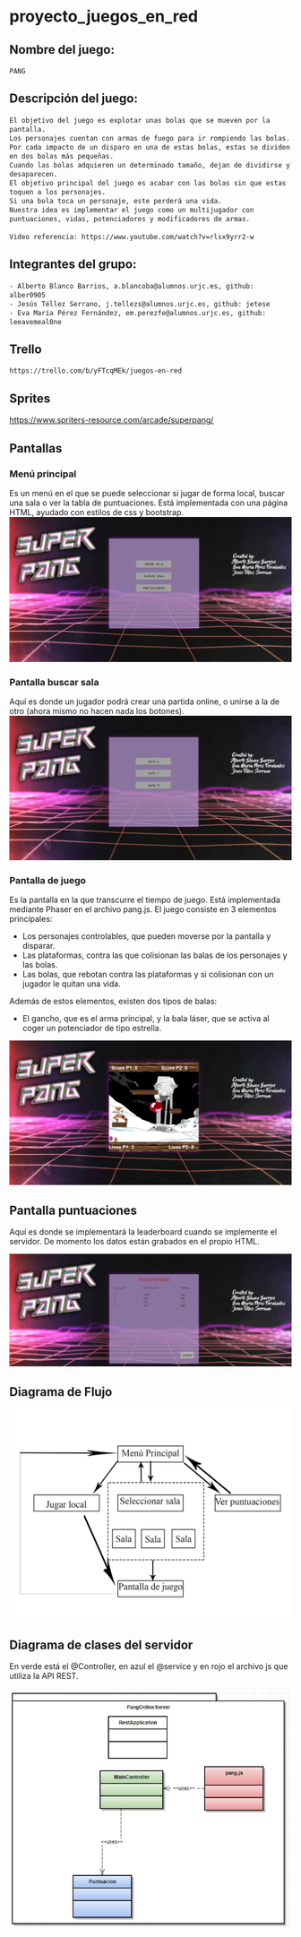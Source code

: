 ﻿# proyecto_juegos_en_red

## Nombre del juego:
	PANG

## Descripción del juego:
	El objetivo del juego es explotar unas bolas que se mueven por la pantalla.
	Los personajes cuentan con armas de fuego para ir rompiendo las bolas. 
	Por cada impacto de un disparo en una de estas bolas, estas se dividen en dos bolas más pequeñas.
	Cuando las bolas adquieren un determinado tamaño, dejan de dividirse y desaparecen.
	El objetivo principal del juego es acabar con las bolas sin que estas toquen a los personajes.
	Si una bola toca un personaje, este perderá una vida.
	Nuestra idea es implementar el juego como un multijugador con puntuaciones, vidas, potenciadores y modificadores de armas.

	Video referencia: https://www.youtube.com/watch?v=rlsx9yrr2-w

## Integrantes del grupo:
    - Alberto Blanco Barrios, a.blancoba@alumnos.urjc.es, github: alber0905
    - Jesús Téllez Serrano, j.tellezs@alumnos.urjc.es, github: jetese
    - Eva María Pérez Fernández, em.perezfe@alumnos.urjc.es, github: leeavemeal0ne

## Trello
    https://trello.com/b/yFTcqMEk/juegos-en-red


## Sprites
https://www.spriters-resource.com/arcade/superpang/

## Pantallas

### Menú principal

Es un menú en el que se puede seleccionar si jugar de forma local, buscar una sala o ver la tabla de puntuaciones. 
Está implementada con una página HTML, ayudado con estilos de css y bootstrap. 
![alt text](/pang_online/screenshots/menuprincipal.png)

### Pantalla buscar sala 
Aquí es donde un jugador podrá crear una partida online, o unirse a la de otro (ahora mismo no hacen nada los botones).
![alt text](/pang_online/screenshots/seleccionsala.png)

### Pantalla de juego
Es la pantalla en la que transcurre el tiempo de juego. Está implementada mediante Phaser en el archivo pang.js.
El juego consiste en 3 elementos principales:
- Los personajes controlables, que pueden moverse por la pantalla y disparar.
- Las plataformas, contra las que colisionan las balas de los personajes y las bolas.
- Las bolas, que rebotan contra las plataformas y si colisionan con un jugador le quitan una vida.

Además de estos elementos, existen dos tipos de balas: 
- El gancho, que es el arma principal, y la bala láser, que se activa al coger un potenciador de tipo estrella.

![alt text](/pang_online/screenshots/partida.png)

## Pantalla puntuaciones
Aquí es donde se implementará la leaderboard cuando se implemente el servidor. De momento los datos están grabados
en el propio HTML.

![alt text](/pang_online/screenshots/puntuacion.png)

## Diagrama de Flujo

![alt text](/pang_online/screenshots/Diagrama_de_flujo.png)

## Diagrama de clases del servidor

En verde está el @Controller, en azul el @service y en rojo el archivo js que utiliza la API REST.

![alt text](/pang_online/screenshots/Diagrama_de_clases_server.png)
